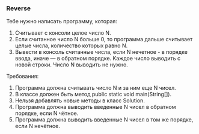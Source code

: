 
### Reverse

Тебе нужно написать программу, которая:
1. Считывает с консоли целое число N.
2. Если считанное число N больше 0, то программа дальше считывает целые числа, количество которых равно N.
3. Вывести в консоль считанные числа, если N нечетное - в порядке ввода, иначе &mdash; в обратном порядке.
Каждое число выводить с новой строки. Число N выводить не нужно.


Требования:
1.	Программа должна считывать число N и за ним еще N чисел.
2.	В классе должен быть метод public static void main(String[]).
3.	Нельзя добавлять новые методы в класс Solution.
4.	Программа должна выводить введенные N чисел в обратном порядке, если N чётное.
5.	Программа должна выводить введенные N чисел в том же порядке, если N нечётное.


